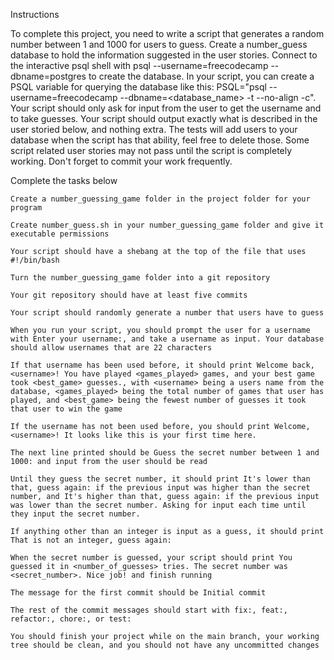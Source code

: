 Instructions

To complete this project, you need to write a script that generates a random number between 1 and 1000 for users to guess. Create a number_guess database to hold the information suggested in the user stories. Connect to the interactive psql shell with psql --username=freecodecamp --dbname=postgres to create the database. In your script, you can create a PSQL variable for querying the database like this: PSQL="psql --username=freecodecamp --dbname=<database_name> -t --no-align -c". Your script should only ask for input from the user to get the username and to take guesses. Your script should output exactly what is described in the user storied below, and nothing extra. The tests will add users to your database when the script has that ability, feel free to delete those. Some script related user stories may not pass until the script is completely working. Don't forget to commit your work frequently.


Complete the tasks below

    Create a number_guessing_game folder in the project folder for your program

    Create number_guess.sh in your number_guessing_game folder and give it executable permissions

    Your script should have a shebang at the top of the file that uses #!/bin/bash

    Turn the number_guessing_game folder into a git repository

    Your git repository should have at least five commits

    Your script should randomly generate a number that users have to guess

    When you run your script, you should prompt the user for a username with Enter your username:, and take a username as input. Your database should allow usernames that are 22 characters

    If that username has been used before, it should print Welcome back, <username>! You have played <games_played> games, and your best game took <best_game> guesses., with <username> being a users name from the database, <games_played> being the total number of games that user has played, and <best_game> being the fewest number of guesses it took that user to win the game

    If the username has not been used before, you should print Welcome, <username>! It looks like this is your first time here.

    The next line printed should be Guess the secret number between 1 and 1000: and input from the user should be read

    Until they guess the secret number, it should print It's lower than that, guess again: if the previous input was higher than the secret number, and It's higher than that, guess again: if the previous input was lower than the secret number. Asking for input each time until they input the secret number.

    If anything other than an integer is input as a guess, it should print That is not an integer, guess again:

    When the secret number is guessed, your script should print You guessed it in <number_of_guesses> tries. The secret number was <secret_number>. Nice job! and finish running

    The message for the first commit should be Initial commit

    The rest of the commit messages should start with fix:, feat:, refactor:, chore:, or test:

    You should finish your project while on the main branch, your working tree should be clean, and you should not have any uncommitted changes
